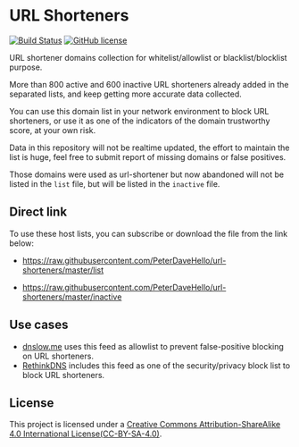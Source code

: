 # URL Shorteners

[![Build Status](https://img.shields.io/travis/com/PeterDaveHello/url-shorteners/master.svg?style=flat-square)](https://app.travis-ci.com/PeterDaveHello/url-shorteners)
[![GitHub license](https://img.shields.io/github/license/PeterDaveHello/url-shorteners?style=flat-square)](https://github.com/PeterDaveHello/url-shorteners/blob/master/LICENSE)

URL shortener domains collection for whitelist/allowlist or blacklist/blocklist purpose.

More than 800 active and 600 inactive URL shorteners already added in the separated lists, and keep getting more accurate data collected.

You can use this domain list in your network environment to block URL shorteners, or use it as one of the indicators of the domain trustworthy score, at your own risk.

Data in this repository will not be realtime updated, the effort to maintain the list is huge, feel free to submit report of missing domains or false positives.

Those domains were used as url-shortener but now abandoned will not be listed in the `list` file, but will be listed in the `inactive` file.

## Direct link

To use these host lists, you can subscribe or download the file from the link below:

- https://raw.githubusercontent.com/PeterDaveHello/url-shorteners/master/list

- https://raw.githubusercontent.com/PeterDaveHello/url-shorteners/master/inactive

## Use cases

- [dnslow.me](https://dnslow.me) uses this feed as allowlist to prevent false-positive blocking on URL shorteners.
- [RethinkDNS](https://rethinkdns.com/) includes this feed as one of the security/privacy block list to block URL shorteners.

## License

This project is licensed under a [Creative Commons Attribution-ShareAlike 4.0 International License(CC-BY-SA-4.0)](https://creativecommons.org/licenses/by-sa/4.0/).
